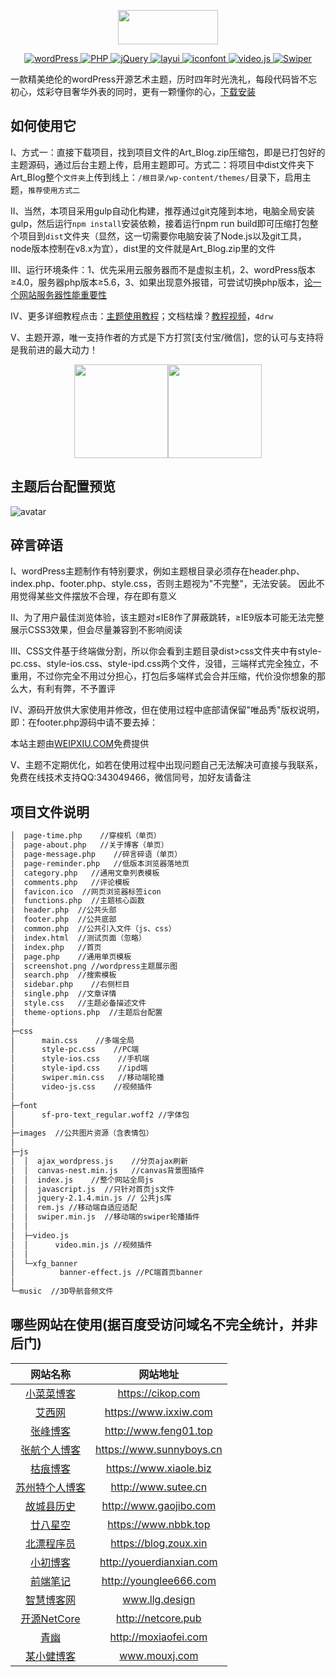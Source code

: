 <p align="center">
  <img width="160" height="55" src="https://www.weipxiu.com/wp-content/uploads/2019/06/weipxiu_logo_2.png">
</p>
<!-- 下列标签如何制作？https://shields.io/#/ -->
<p align="center">
  <a href="https://wordpress.org/">
    <img src="https://img.shields.io/badge/wordPress-5.2.3-brightgreen.svg" alt="wordPress">
  </a>
  <a href="https://www.php.net/">
    <img src="https://img.shields.io/badge/PHP-7.2.19-brightgreen.svg" alt="PHP">
  </a>
  <a href="https://jquery.com/">
    <img src="https://img.shields.io/badge/jQuery-2.1.4-brightgreen.svg" alt="jQuery">
  </a>
  <a href="http://layer.layui.com/">
    <img src="https://img.shields.io/badge/layer-3.1.1-brightgreen.svg" alt="layui">
  </a>
  <a href="https://www.iconfont.cn/">
    <img src="https://img.shields.io/badge/iocons-2.x-brightgreen.svg" alt="iconfont">
  </a>
  <a href="https://docs.videojs.com/docs/api/video.html">
    <img src="https://img.shields.io/badge/video-1.8.7-ff69b4" alt="video.js">
  </a>
  <a href="https://www.swiper.com.cn/">
    <img src="https://img.shields.io/badge/Swiper-3.4.2-blue" alt="Swiper">
  </a>
</p>

一款精美绝伦的wordPress开源艺术主题，历时四年时光洗礼，每段代码皆不忘初心，炫彩夺目奢华外表的同时，更有一颗懂你的心，[下载安装](https://github.com/weipxiu/Art_Blog/tags)

## 如何使用它

I、方式一：直接下载项目，找到项目文件的Art_Blog.zip压缩包，即是已打包好的主题源码，通过后台主题上传，启用主题即可。方式二：将项目中dist文件夹下Art_Blog整个`文件夹`上传到线上：`/根目录/wp-content/themes/`目录下，启用主题，`推荐使用方式二`

II、当然，本项目采用gulp自动化构建，推荐通过git克隆到本地，电脑全局安装gulp，然后运行`npm install`安装依赖，接着运行npm run build即可压缩打包整个项目到`dist`文件夹（显然，这一切需要你电脑安装了Node.js以及git工具，node版本控制在v8.x为宜），dist里的文件就是Art_Blog.zip里的文件

III、运行环境条件：1、优先采用云服务器而不是虚拟主机，2、wordPress版本≥4.0，服务器php版本≥5.6，3、如果出现意外报错，可尝试切换php版本，[论一个网站服务器性能重要性](https://www.weipxiu.com/3246.html)

IV、更多详细教程点击：[主题使用教程](https://www.weipxiu.com/3355.html)；文档枯燥？[教程视频](https://pan.baidu.com/s/1WdiCn__A6xQC3V9ddRSN6g)，`4drw`

V、主题开源，唯一支持作者的方式是下方打赏[支付宝/微信]，您的认可与支持将是我前进的最大动力！
<p align="center">
<img src="https://www.weipxiu.com/wp-content/uploads/2019/04/alipay.png" width="150"><img src="https://www.weipxiu.com/wp-content/uploads/2019/04/weixin.png" width="150">
</p>

## 主题后台配置预览
![avatar](https://www.weipxiu.com/wp-content/themes/Art_Blog/images/wp_theme_config.png)

## 碎言碎语

I、wordPress主题制作有特别要求，例如主题根目录必须存在header.php、index.php、footer.php、style.css，否则主题视为"不完整"，无法安装。
因此不用觉得某些文件摆放不合理，存在即有意义

II、为了用户最佳浏览体验，该主题对≤IE8作了屏蔽跳转，≥IE9版本可能无法完整展示CSS3效果，但会尽量兼容到不影响阅读

III、CSS文件基于终端做分割，所以你会看到主题目录dist>css文件夹中有style-pc.css、style-ios.css、style-ipd.css两个文件，没错，三端样式完全独立，不重用，不过你完全不用过分担心，打包后多端样式会合并压缩，代价没你想象的那么大，有利有弊，不予置评

IV、源码开放供大家使用并修改，但在使用过程中底部请保留"唯品秀"版权说明，即：在footer.php源码中请不要去掉：<p>本站主题由<a href="https://www.weipxiu.com" class="highlight">WEIPXIU.COM</a>免费提供</p>

V、主题不定期优化，如若在使用过程中出现问题自己无法解决可直接与我联系，免费在线技术支持QQ:343049466，微信同号，加好友请备注

## 项目文件说明
``` bash
│  page-time.php    //穿梭机（单页）
│  page-about.php   //关于博客（单页）
│  page-message.php    //碎言碎语（单页）
│  page-reminder.php   //低版本浏览器落地页
│  category.php   //通用文章列表模板
│  comments.php   //评论模板
│  favicon.ico  //网页浏览器标签icon
│  functions.php  //主题核心函数
│  header.php  //公共头部
│  footer.php  //公共底部
│  common.php  //公共引入文件（js、css）
│  index.html  //测试页面（忽略）
│  index.php   //首页
│  page.php    //通用单页模板
│  screenshot.png //wordpress主题展示图
│  search.php  //搜索模板
│  sidebar.php    //右侧栏目
│  single.php  //文章详情
│  style.css   //主题必备描述文件
│  theme-options.php  //主题后台配置
│  
├─css
│      main.css    //多端全局 
│      style-pc.css    //PC端
│      style-ios.css    //手机端
│      style-ipd.css    //ipd端
│      swiper.min.css   //移动端轮播
│      video-js.css    //视频插件     
│   
├─font 
│      sf-pro-text_regular.woff2 //字体包 
│ 
├─images  //公共图片资源（含表情包）
│      
├─js
│  │  ajax_wordpress.js    //分页ajax刷新
│  │  canvas-nest.min.js   //canvas背景图插件
│  │  index.js    //整个网站全局js
│  │  javascript.js  //只针对首页js文件
│  │  jquery-2.1.4.min.js // 公共js库
│  │  rem.js //移动端自适应适配
│  │  swiper.min.js  //移动端的swiper轮播插件
│  │  
│  ├─video.js 
│  │      video.min.js //视频插件
│  │      
│  └─xfg_banner
│          banner-effect.js //PC端首页banner
│          
└─music  //3D导航音频文件
 ```       


## 哪些网站在使用(据百度受访问域名不完全统计，并非后门)

|  网站名称 | 网站地址 | 
| :----: | :----: | 
| [小菜菜博客](https://cikop.com/) | https://cikop.com
| [艾西网](https://www.ixxiw.com/) | https://www.ixxiw.com
| [张峰博客](http://www.feng01.top/) | http://www.feng01.top
| [张航个人博客](https://www.sunnyboys.cn/) | https://www.sunnyboys.cn
| [枯痕博客](https://www.xiaole.biz/) | https://www.xiaole.biz
| [苏州特个人博客](http://www.sutee.cn) | http://www.sutee.cn
| [故城县历史](http://www.gaojibo.com/) | http://www.gaojibo.com
| [廿八星空](https://www.nbbk.top/) | https://www.nbbk.top
| [北漂程序员](https://blog.zoux.xin/) | https://blog.zoux.xin
| [小初博客](http://youerdianxian.com/) | http://youerdianxian.com
| [前端笔记](http://younglee666.com/) | http://younglee666.com
| [智慧博客网](https://www.llg.design) | www.llg.design 
| [开源NetCore](http://www.netcore.pub) | http://netcore.pub
| [青幽](http://moxiaofei.com) | http://moxiaofei.com
| [某小健博客](http://www.mouxj.com) | www.mouxj.com |

